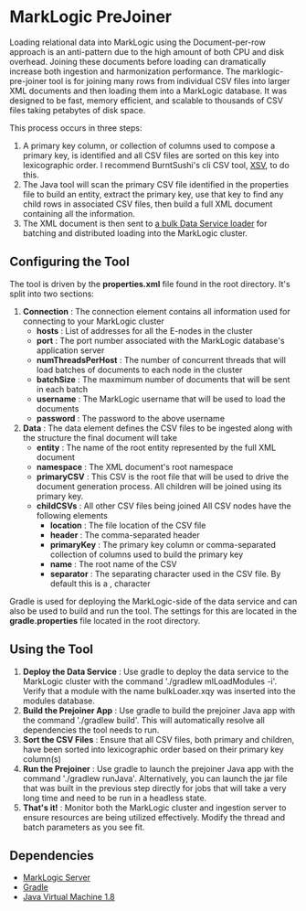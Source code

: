 # MarkLogic PreJoiner
Loading relational data into MarkLogic using the Document-per-row approach is an anti-pattern due to the high amount of both CPU and disk overhead.  Joining these documents before loading can dramatically increase both ingestion and harmonization performance.  The marklogic-pre-joiner tool is for joining many rows from individual CSV files into larger XML documents and then loading them into a MarkLogic database.  It was designed to be fast, memory efficient, and scalable to thousands of CSV files taking petabytes of disk space.

This process occurs in three steps:
1. A primary key column, or collection of columns used to compose a primary key, is identified and all CSV files are sorted on this key into lexicographic order.  I recommend BurntSushi's cli CSV tool, [XSV](https://github.com/BurntSushi/xsv "A fast CSV command line toolkit written in Rust"), to do this.
2. The Java tool will scan the primary CSV file identified in the properties file to build an entity, extract the primary key, use that key to find any child rows in associated CSV files, then build a full XML document containing all the information.
3. The XML document is then sent to [a bulk Data Service loader](https://docs.marklogic.com/guide/java/DataServices "Java Application Developer's Guide - Data Services") for batching and distributed loading into the MarkLogic cluster.

## Configuring the Tool
The tool is driven by the **properties.xml** file found in the root directory.  It's split into two sections:
1. **Connection** : The connection element contains all information used for connecting to your MarkLogic cluster
   * **hosts** : List of addresses for all the E-nodes in the cluster
   * **port** : The port number associated with the MarkLogic database's application server
   * **numThreadsPerHost** : The number of concurrent threads that will load batches of documents to each node in the cluster
   * **batchSize** : The maxmimum number of documents that will be sent in each batch
   * **username** : The MarkLogic username that will be used to load the documents
   * **password** : The password to the above username
2. **Data** : The data element defines the CSV files to be ingested along with the structure the final document will take
   * **entity** : The name of the root entity represented by the full XML document
   * **namespace** : The XML document's root namespace
   * **primaryCSV** : This CSV is the root file that will be used to drive the document generation process.  All children will be joined using its primary key.
   * **childCSVs** : All other CSV files being joined
   All CSV nodes have the following elements
      * **location** : The file location of the CSV file
      * **header** : The comma-separated header
      * **primaryKey** : The primary key column or comma-separated collection of columns used to build the primary key
      * **name** : The root name of the CSV
      * **separator** : The separating character used in the CSV file.  By default this is a , character

Gradle is used for deploying the MarkLogic-side of the data service and can also be used to build and run the tool.  The settings for this are located in the **gradle.properties** file located in the root directory.

## Using the Tool
1. **Deploy the Data Service** : Use gradle to deploy the data service to the MarkLogic cluster with the command './gradlew mlLoadModules -i'.  Verify that a module with the name bulkLoader.xqy was inserted into the modules database.
2. **Build the Prejoiner App** : Use gradle to build the prejoiner Java app with the command './gradlew build'.  This will automatically resolve all dependencies the tool needs to run.
3. **Sort the CSV Files** : Ensure that all CSV files, both primary and children, have been sorted into lexicographic order based on their primary key column(s)
4. **Run the Prejoiner** : Use gradle to launch the prejoiner Java app with the command './gradlew runJava'.  Alternatively, you can launch the jar file that was built in the previous step directly for jobs that will take a very long time and need to be run in a headless state.
5. **That's it!** : Monitor both the MarkLogic cluster and ingestion server to ensure resources are being utilized effectively.  Modify the thread and batch parameters as you see fit.

## Dependencies
* [MarkLogic Server](https://developer.marklogic.com/products/marklogic-server/10.0 "MarkLogic 10 - MarkLogic Developer Community")
* [Gradle](https://gradle.org/ "Gradle Build Tool")
* [Java Virtual Machine 1.8](https://www.java.com/en/ "Java | Oracle")